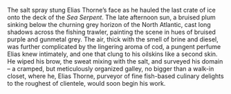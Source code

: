 The salt spray stung Elias Thorne’s face as he hauled the last crate of ice onto the deck of the *Sea Serpent*.  The late afternoon sun, a bruised plum sinking below the churning grey horizon of the North Atlantic, cast long shadows across the fishing trawler, painting the scene in hues of bruised purple and gunmetal grey.  The air, thick with the smell of brine and diesel, was further complicated by the lingering aroma of cod, a pungent perfume Elias knew intimately, and one that clung to his oilskins like a second skin. He wiped his brow, the sweat mixing with the salt, and surveyed his domain – a cramped, but meticulously organized galley, no bigger than a walk-in closet, where he, Elias Thorne, purveyor of fine fish-based culinary delights to the roughest of clientele, would soon begin his work.

